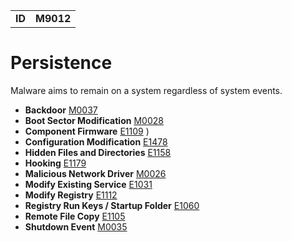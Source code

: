 |||
|--|-----|
|**ID**|**M9012**|

# Persistence #
Malware aims to remain on a system regardless of system events.

* **Backdoor** [M0037](https://github.com/MBCProject/mbc-markdown/blob/master/persistence/backdoor.md)
* **Boot Sector Modification** [M0028](https://github.com/MBCProject/mbc-markdown/blob/master/defense-evasion/boot-sector-mod.md)
* **Component Firmware** [E1109](https://github.com/MBCProject/mbc-markdown/blob/master/persistence/component-firmware.md)
)
* **Configuration Modification** [E1478](https://github.com/MBCProject/mbc-markdown/blob/master/defense-evasion/config-mod.md)
* **Hidden Files and Directories** [E1158](https://github.com/MBCProject/mbc-markdown/blob/master/defense-evasion/hidden-files.md)
* **Hooking** [E1179](https://github.com/MBCProject/mbc-markdown/tree/master/credential-access/hooking.md)
* **Malicious Network Driver** [M0026](https://github.com/MBCProject/mbc-markdown/blob/master/persistence/malicious-network-drv.md)
* **Modify Existing Service** [E1031](https://github.com/MBCProject/mbc-markdown/blob/master/persistence/modify-service.md)
* **Modify Registry** [E1112](https://github.com/MBCProject/mbc-markdown/blob/master/defense-evasion/modify-reg.md)
* **Registry Run Keys / Startup Folder** [E1060](https://github.com/MBCProject/mbc-markdown/blob/master/persistence/registry-run-startup.md)
* **Remote File Copy** [E1105](https://github.com/MBCProject/mbc-markdown/blob/master/command-and-control/remote-file-copy.md)
* **Shutdown Event** [M0035](https://github.com/MBCProject/mbc-markdown/blob/master/persistence/shutdown-event.md)